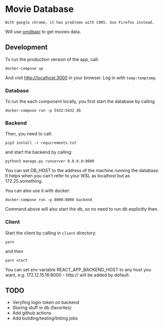 # Movie Database

`With google chrome, it has problems with CORS. Use Firefox instead.`

Will use [omdbapi](http://www.omdbapi.com/) to get movies data.

## Development

To run the production version of the app, call:

```
docker-compose up
```

And visit [http://localhost:3000](http://localhost:3000) in your browser. Log in with `temp:temptemp`.

### Database

To run the each component locally, you first start the database by calling

```
docker-compose run -p 5432:5432 db
```

### Backend

Then, you need to call:

```
pip3 install -r requirements.txt
```

and start the backend by calling:

```
python3 manage.py runserver 0.0.0.0:8000
```

You can set DB_HOST to the address of the machine running the database. It helps when you can't refer to your WSL as localhost but as 172.25.something.

You can also use it with docker:

```
docker-compose run -p 8000:8000 backend
```

Command above will also start the db, so no need to run db explicitly then.

### Client

Start the client by calling in `client` directory:

```
yarn
```

and then

```
yarn start
```

You can set env variable REACT_APP_BACKEND_HOST to any host you want, e.g. 172.12.15.16:8000 - http:// will be added by default.

## TODO

- Veryfing login token on backend
- Storing stuff in db (favorites)
- Add github actions
- Add building/testing/linting jobs
